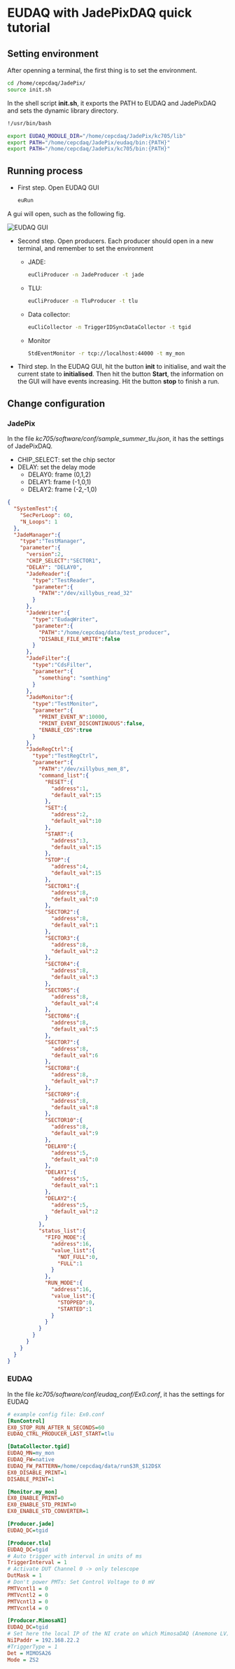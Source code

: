 # EUDAQ with JadePixDAQ quick tutorial
## Setting environment
After openning a terminal, the first thing is to set the environment.

```bash
cd /home/cepcdaq/JadePix/
source init.sh
```

In the shell script **init.sh**, it exports the PATH to EUDAQ and JadePixDAQ
and sets the dynamic library directory.

```bash
!/usr/bin/bash

export EUDAQ_MODULE_DIR="/home/cepcdaq/JadePix/kc705/lib"
export PATH="/home/cepcdaq/JadePix/eudaq/bin:{PATH}"
export PATH="/home/cepcdaq/JadePix/kc705/bin:{PATH}"
```



## Running process

* First step. Open EUDAQ GUI

  ```bash
  euRun
  ```

A gui will open, such as the following fig.

![EUDAQ GUI](figs/eudaq_gui.png)	

* Second step. Open producers. Each producer should open in a new terminal, and remember to set the environment

  * JADE: 

    ```bash
    euCliProducer -n JadeProducer -t jade
    ```

  * TLU:

    ```bash
    euCliProducer -n TluProducer -t tlu
    ```

  * Data collector:

    ```bash
    euCliCollector -n TriggerIDSyncDataCollector -t tgid
    ```

  * Monitor

    ```bash
    StdEventMonitor -r tcp://localhost:44000 -t my_mon
    ```

* Third step. In the EUDAQ GUI, hit the button **init** to initialise, and wait the current state to **initialised**. Then hit the button **Start**, the information on the GUI will have events increasing. Hit the button **stop** to finish a run. 

## Change configuration

### JadePix

In the file *kc705/software/conf/sample_summer_tlu.json*, it has the settings of JadePixDAQ. 

* CHIP_SELECT: set the chip sector
* DELAY: set the delay mode
  * DELAY0: frame (0,1,2)
  * DELAY1: frame (-1,0,1)
  * DELAY2: frame (-2,-1,0)

```json
{
  "SystemTest":{
    "SecPerLoop": 60,
    "N_Loops": 1
  },
  "JadeManager":{
    "type":"TestManager",
    "parameter":{
      "version":2,
      "CHIP_SELECT":"SECTOR1",
      "DELAY": "DELAY0",
      "JadeReader":{
        "type":"TestReader",
        "parameter":{
          "PATH":"/dev/xillybus_read_32"
        }
      },
      "JadeWriter":{
        "type":"EudaqWriter",
        "parameter":{
          "PATH":"/home/cepcdaq/data/test_producer",
          "DISABLE_FILE_WRITE":false
        }
      },
      "JadeFilter":{
        "type":"CdsFilter",
        "parameter":{
          "something": "somthing"
        }
      },
      "JadeMonitor":{
        "type":"TestMonitor",
        "parameter":{
          "PRINT_EVENT_N":10000,
          "PRINT_EVENT_DISCONTINUOUS":false,
          "ENABLE_CDS":true
        }
      },
      "JadeRegCtrl":{
        "type":"TestRegCtrl",
        "parameter":{
          "PATH":"/dev/xillybus_mem_8",
          "command_list":{
            "RESET":{
              "address":1,
              "default_val":15
            },
            "SET":{
              "address":2,
              "default_val":10
            },
            "START":{
              "address":3,
              "default_val":15
            },
            "STOP":{
              "address":4,
              "default_val":15
            },
            "SECTOR1":{
              "address":8,
              "default_val":0
            },
            "SECTOR2":{
              "address":8,
              "default_val":1
            },
            "SECTOR3":{
              "address":8,
              "default_val":2
            },
            "SECTOR4":{
              "address":8,
              "default_val":3
            },
            "SECTOR5":{
              "address":8,
              "default_val":4
            },
            "SECTOR6":{
              "address":8,
              "default_val":5
            },
            "SECTOR7":{
              "address":8,
              "default_val":6
            },
            "SECTOR8":{
              "address":8,
              "default_val":7
            },
            "SECTOR9":{
              "address":8,
              "default_val":8
            },
            "SECTOR10":{
              "address":8,
              "default_val":9
            },
            "DELAY0":{
              "address":5,
              "default_val":0
            },
            "DELAY1":{
              "address":5,
              "default_val":1
            },
            "DELAY2":{
              "address":5,
              "default_val":2
            }
          },
          "status_list":{
            "FIFO_MODE":{
              "address":16,
              "value_list":{
                "NOT_FULL":0,
                "FULL":1
              }
            },
            "RUN_MODE":{
              "address":16,
              "value_list":{
                "STOPPED":0,
                "STARTED":1
              }
            }
          }
        }
      }
    }
  }
}
```



### EUDAQ

In the file *kc705/software/conf/eudaq_conf/Ex0.conf*, it has the settings for EUDAQ

```ini
# example config file: Ex0.conf
[RunControl]
EX0_STOP_RUN_AFTER_N_SECONDS=60
EUDAQ_CTRL_PRODUCER_LAST_START=tlu

[DataCollector.tgid]
EUDAQ_MN=my_mon
EUDAQ_FW=native
EUDAQ_FW_PATTERN=/home/cepcdaq/data/run$3R_$12D$X
EX0_DISABLE_PRINT=1
DISABLE_PRINT=1

[Monitor.my_mon]
EX0_ENABLE_PRINT=0
EX0_ENABLE_STD_PRINT=0
EX0_ENABLE_STD_CONVERTER=1

[Producer.jade]
EUDAQ_DC=tgid

[Producer.tlu]
EUDAQ_DC=tgid
# Auto trigger with interval in units of ms
TriggerInterval = 1
# Activate DUT Channel 0 -> only telescope
DutMask = 1
# Don't power PMTs: Set Control Voltage to 0 mV
PMTVcntl1 = 0
PMTVcntl2 = 0
PMTVcntl3 = 0
PMTVcntl4 = 0

[Producer.MimosaNI]
EUDAQ_DC=tgid
# Set here the local IP of the NI crate on which MimosaDAQ (Anemone LV) is running
NiIPaddr = 192.168.22.2
#TriggerType = 1
Det = MIMOSA26
Mode = ZS2
```

